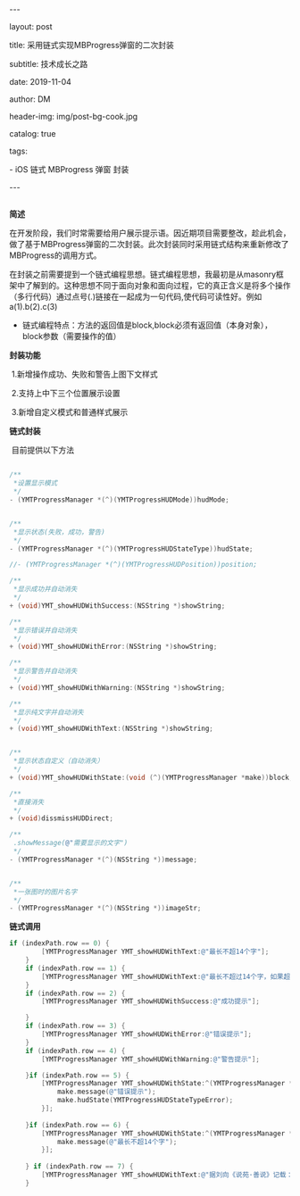 \---

layout:     post

title:        采用链式实现MBProgress弹窗的二次封装

subtitle:   技术成长之路

date:       2019-11-04

author:    DM

header-img: img/post-bg-cook.jpg

catalog: true

tags:

\- iOS 链式  MBProgress 弹窗 封装

\---

## 

**简述**

​		在开发阶段，我们时常需要给用户展示提示语。因近期项目需要整改，趁此机会，做了基于MBProgress弹窗的二次封装。此次封装同时采用链式结构来重新修改了MBProgress的调用方式。

​		在封装之前需要提到一个链式编程思想。链式编程思想，我最初是从masonry框架中了解到的。这种思想不同于面向对象和面向过程，它的真正含义是将多个操作（多行代码）通过点号(.)链接在一起成为一句代码,使代码可读性好。例如a(1).b(2).c(3)

- 链式编程特点：方法的返回值是block,block必须有返回值（本身对象），block参数（需要操作的值）

**封装功能**

​		1.新增操作成功、失败和警告上图下文样式

​		2.支持上中下三个位置展示设置

​		3.新增自定义模式和普通样式展示

**链式封装**

​		目前提供以下方法

```objective-c

/**
 *设置显示模式
 */
- (YMTProgressManager *(^)(YMTProgressHUDMode))hudMode;


/**
 *显示状态(失败，成功，警告)
 */
- (YMTProgressManager *(^)(YMTProgressHUDStateType))hudState;

//- (YMTProgressManager *(^)(YMTProgressHUDPosition))position;

/**
 *显示成功并自动消失
 */
+ (void)YMT_showHUDWithSuccess:(NSString *)showString;

/**
 *显示错误并自动消失
 */
+ (void)YMT_showHUDWithError:(NSString *)showString;

/**
 *显示警告并自动消失
 */
+ (void)YMT_showHUDWithWarning:(NSString *)showString;

/**
 *显示纯文字并自动消失
 */
+ (void)YMT_showHUDWithText:(NSString *)showString;


/**
 *显示状态自定义（自动消失）
 */
+ (void)YMT_showHUDWithState:(void (^)(YMTProgressManager *make))block;

/**
 *直接消失
 */
+ (void)dissmissHUDDirect;

/**
 .showMessage(@"需要显示的文字")
 */
- (YMTProgressManager *(^)(NSString *))message;


/**
 *一张图时的图片名字
 */
- (YMTProgressManager *(^)(NSString *))imageStr;

```



**链式调用**

```objective-c
if (indexPath.row == 0) {
        [YMTProgressManager YMT_showHUDWithText:@"最长不超14个字"];
    }
    if (indexPath.row == 1) {
        [YMTProgressManager YMT_showHUDWithText:@"最长不超过14个字，如果超出14个字换行"];
    }
    if (indexPath.row == 2) {
        [YMTProgressManager YMT_showHUDWithSuccess:@"成功提示"];

    }
    if (indexPath.row == 3) {
        [YMTProgressManager YMT_showHUDWithError:@"错误提示"];
    }
    if (indexPath.row == 4) {
        [YMTProgressManager YMT_showHUDWithWarning:@"警告提示"];

    }if (indexPath.row == 5) {
        [YMTProgressManager YMT_showHUDWithState:^(YMTProgressManager * _Nonnull make) {
            make.message(@"错误提示");
            make.hudState(YMTProgressHUDStateTypeError);
        }];
        
    }if (indexPath.row == 6) {
        [YMTProgressManager YMT_showHUDWithState:^(YMTProgressManager * _Nonnull make) {
            make.message(@"最长不超14个字");
        }];
        
    } if (indexPath.row == 7) {
        [YMTProgressManager YMT_showHUDWithText:@"据刘向《说苑·善说》记载：春秋时代，楚王母弟鄂君子皙在河中游玩，钟鼓齐鸣。摇船者是位越人，趁乐声刚停，便抱双桨用越语唱了一支歌。鄂君子皙听不懂，叫人翻译成楚语。就是上面的歌谣。歌中唱出了越人对子皙的那种深沉真挚的爱恋之情，歌词声义双关，委婉动听。是中国最早的译诗，也是古代楚越文化交融的结晶和见证。"];
    }
```





